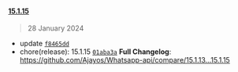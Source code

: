 
#### [15.1.15](https://github.com/Ajayos/Whatsapp-api/compare/v15.1.15...15.1.15)

> 28 January 2024

- update [`f8465dd`](https://github.com/Ajayos/Whatsapp-api/commit/f8465dd778a6990989324c577a06212d70fffbc2)
- chore(release): 15.1.15 [`01aba3a`](https://github.com/Ajayos/Whatsapp-api/commit/01aba3a20e1968861f7c4dae0cf18db51e6b96ba)
**Full Changelog**: https://github.com/Ajayos/Whatsapp-api/compare/15.1.13...15.1.15
